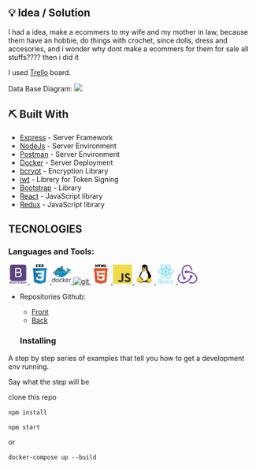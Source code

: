 


## 💡 Idea / Solution <a name = "idea"></a>

I had a idea, make a ecommers to my wife and my mother in law, because them have an hobbie, do things with crochet, since dolls, dress and accesories, and i wonder why dont make a ecommers for them for sale all stuffs???? then i did it

I used [Trello](https://trello.com/b/t6LaUAkc/proyecto-final) board.

Data Base Diagram:
    <img src="app/assets/ecommerceKekas.jpg">    

   ## ⛏️ Built With <a name = "built"></a>

- [Express](https://expressjs.com/) - Server Framework
- [NodeJs](https://nodejs.org/en/) - Server Environment
- [Postman](https://learning.postman.com/docs/getting-started/introduction/) - Server Environment
- [Docker](https://docs.docker.com/) - Server Deployment
- [bcrypt](https://www.npmjs.com/package/bcrypt) - Encryption Library 
- [jwt](https://jwt.io/) - Librery for Token Signing
- [Bootstrap](https://www.npmjs.com/package/bootstrap) - Library
- [React](https://es.reactjs.org/) - JavaScript library 
- [Redux](https://es.redux.js.org/) - JavaScript library

## TECNOLOGIES

<h3 align="left">Languages and Tools:</h3>
<p align="left"> <a href="https://getbootstrap.com" target="_blank"> <img src="https://raw.githubusercontent.com/devicons/devicon/master/icons/bootstrap/bootstrap-plain-wordmark.svg" alt="bootstrap" width="40" height="40"/> </a> <a href="https://www.w3schools.com/css/" target="_blank"> <img src="https://raw.githubusercontent.com/devicons/devicon/master/icons/css3/css3-original-wordmark.svg" alt="css3" width="40" height="40"/> </a> <a href="https://www.docker.com/" target="_blank"> <img src="https://raw.githubusercontent.com/devicons/devicon/master/icons/docker/docker-original-wordmark.svg" alt="docker" width="40" height="40"/> </a>  </a> <a href="https://git-scm.com/" target="_blank"> <img src="https://www.vectorlogo.zone/logos/git-scm/git-scm-icon.svg" alt="git" width="40" height="40"/> </a> <a href="https://www.w3.org/html/" target="_blank"> <img src="https://raw.githubusercontent.com/devicons/devicon/master/icons/html5/html5-original-wordmark.svg" alt="html5" width="40" height="40"/> </a><a href="https://developer.mozilla.org/en-US/docs/Web/JavaScript" target="_blank"> <img src="https://raw.githubusercontent.com/devicons/devicon/master/icons/javascript/javascript-original.svg" alt="javascript" width="40" height="40"/> </a> <a href="https://www.linux.org/" target="_blank"> <img src="https://raw.githubusercontent.com/devicons/devicon/master/icons/linux/linux-original.svg" alt="linux" width="40" height="40"/> </a> <a href="https://reactjs.org/" target="_blank"> <img src="https://raw.githubusercontent.com/devicons/devicon/master/icons/react/react-original-wordmark.svg" alt="react" width="40" height="40"/> </a> <a href="https://redux.js.org" target="_blank"> <img src="https://raw.githubusercontent.com/devicons/devicon/master/icons/redux/redux-original.svg" alt="redux" width="40" height="40"/> </a> </p>

- Repositories Github: 
    - [Front](https://github.com/Alvaro-78/proyecto-final-front)
    - [Back](https://github.com/Alvaro-78/proyecto-final-backend)

   ### Installing

A step by step series of examples that tell you how to get a development env running.

Say what the step will be

clone this repo 
```
npm install

```
```
npm start
```
or

```
docker-compose up --build


